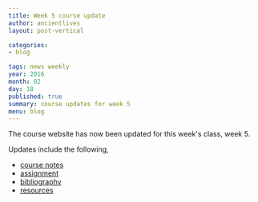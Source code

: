 ```yaml
---
title: Week 5 course update
author: ancientlives
layout: post-vertical

categories:
- blog

tags: news weekly
year: 2016
month: 02
day: 18
published: true
summary: course updates for week 5
menu: blog
---
```


The course website has now been updated for this week's class, week 5.

Updates include the following,

* [course notes](/notes)
* [assignment](/assignments)
* [bibliography](/bibliography)
* [resources](/links)
